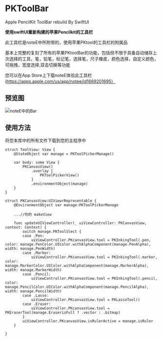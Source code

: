 # PKToolBar
Apple PencilKit ToolBar rebuild By SwiftUI

__使用swiftUI重新构建的苹果Pencilkit的工具栏__

此工具栏是noteE中所附带的，使用苹果PKtool的工具栏的附属品

基本上完整的复刻了所有的苹果PKtoolBar的功能，包括但不限于具备自动储存上次选择的工具，笔，铅笔，标记笔，选择笔，尺子橡皮，颜色选择，自定义颜色，可拖拽，宽度选择,双击切换等功能

您可以在App Store上下载noteE体验此工具栏(https://apps.apple.com/us/app/notee/id1669201695）

## 预览图
![noteE中的Bar](https://user-images.githubusercontent.com/81460660/230101744-440294db-6c9e-4a32-ab4b-b2a5bbe18713.jpeg)

## 使用方法
将您本库中的所有文件下载到您的主程序中
```
struct ToolView: View {
    @StateObject var manage = PKToolPickerManage()
    
    var body: some View {
        PKCanvasView()
            .overlay {
                PKToolPickerView()
            }
            .environmentObject(manage)
    }
}
```
```
struct PKCanvasView:UIViewrRepresentable {
    @EnvironmentObject var manage:PKToolPickerManage
    
    ...//你的 makeView
    
    func updateUIViewController(_ uiViewController: PKCanvasView, context: Context) {
        switch manage.PKToolSlect {
        case .Pen:
            uiViewController.PKcanvasView.tool = PKInkingTool(.pen, color: manage.PenColor.UIColor.withAlphaComponent(manage.PenAlpha), width: manage.PenWidth)
        case .Marker:
            uiViewController.PKcanvasView.tool = PKInkingTool(.marker, color: manage.MarkerColor.UIColor.withAlphaComponent(manage.MarkerAlpha), width: manage.MarkerWidth)
        case .Pencil:
            uiViewController.PKcanvasView.tool = PKInkingTool(.pencil, color: manage.PencilColor.UIColor.withAlphaComponent(manage.PencilAlpha), width: manage.PencilWidth)
        case .Lasso:
            uiViewController.PKcanvasView.tool = PKLassoTool()
        case .Eraser:
            uiViewController.PKcanvasView.tool = PKEraserTool(manage.EraserisFull ? .vector : .bitmap)
        }
        uiViewController.PKcanvasView.isRulerActive = manage.isRuler
    }
    
}

```
